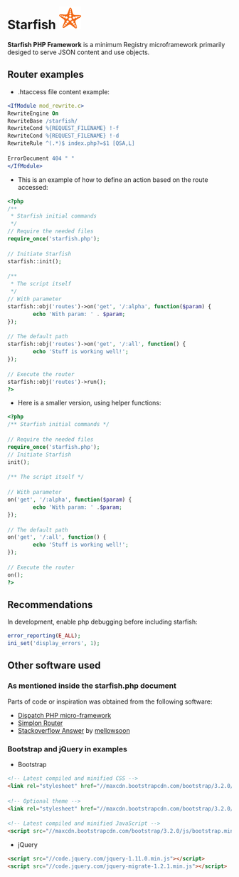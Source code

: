 

# Starfish ![Starfish PHP Framework](/storage/starfish-small.png "Starfish PHP Framework")

**Starfish PHP Framework** is a minimum Registry microframework primarily desiged to serve JSON content and use objects.

## Router examples

* .htaccess file content example:

```apache
<IfModule mod_rewrite.c>
RewriteEngine On
RewriteBase /starfish/
RewriteCond %{REQUEST_FILENAME} !-f
RewriteCond %{REQUEST_FILENAME} !-d
RewriteRule ^(.*)$ index.php?=$1 [QSA,L]

ErrorDocument 404 " "
</IfModule>
```

* This is an example of how to define an action based on the route accessed:

```php
<?php
/**
 * Starfish initial commands
 */
// Require the needed files
require_once('starfish.php');

// Initiate Starfish
starfish::init();

/**
 * The script itself
 */
// With parameter
starfish::obj('routes')->on('get', '/:alpha', function($param) {
        echo 'With param: ' . $param;
});

// The default path
starfish::obj('routes')->on('get', '/:all', function() {
        echo 'Stuff is working well!';
});

// Execute the router
starfish::obj('routes')->run();
?>
```

* Here is a smaller version, using helper functions:

```php
<?php
/** Starfish initial commands */

// Require the needed files
require_once('starfish.php');
// Initiate Starfish
init();

/** The script itself */

// With parameter
on('get', '/:alpha', function($param) {
        echo 'With param: ' .$param;
});

// The default path
on('get', '/:all', function() {
        echo 'Stuff is working well!';
});

// Execute the router
on();
?>
```

## Recommendations

In development, enable php debugging before including starfish:

```php
error_reporting(E_ALL);
ini_set('display_errors', 1);
```

## Other software used

### As mentioned inside the starfish.php document

Parts of code or inspiration was obtained from the following software:

* [Dispatch PHP micro-framework](https://github.com/noodlehaus/dispatch)
* [Simplon Router](https://github.com/fightbulc/simplon_router)
* [Stackoverflow Answer](http://stackoverflow.com/questions/4000483/how-download-big-file-using-php-low-memory-usage) by [mellowsoon](http://stackoverflow.com/users/401019/mellowsoon)

### Bootstrap and jQuery in examples

* Bootstrap

```html
<!-- Latest compiled and minified CSS -->
<link rel="stylesheet" href="//maxcdn.bootstrapcdn.com/bootstrap/3.2.0/css/bootstrap.min.css">

<!-- Optional theme -->
<link rel="stylesheet" href="//maxcdn.bootstrapcdn.com/bootstrap/3.2.0/css/bootstrap-theme.min.css">

<!-- Latest compiled and minified JavaScript -->
<script src="//maxcdn.bootstrapcdn.com/bootstrap/3.2.0/js/bootstrap.min.js"></script>
```

* jQuery

```html
<script src="//code.jquery.com/jquery-1.11.0.min.js"></script>
<script src="//code.jquery.com/jquery-migrate-1.2.1.min.js"></script>
```